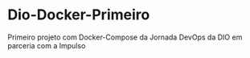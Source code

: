 # Dio-Docker-Primeiro  
Primeiro projeto com Docker-Compose da Jornada DevOps da DIO em parceria com a Impulso
